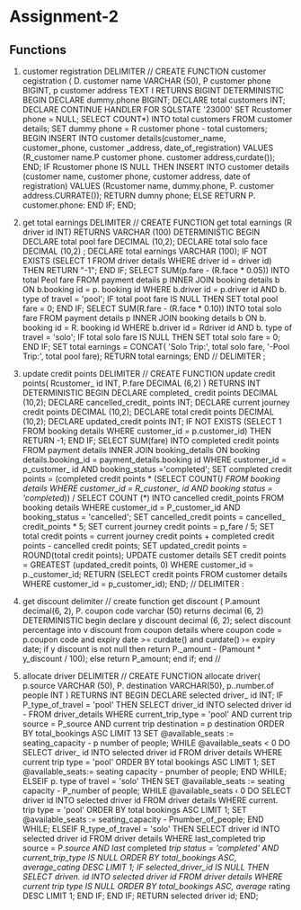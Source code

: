 # Assignment-2
Functions
----
1) customer registration
DELIMITER //
CREATE FUNCTION customer cegistration (
D. customer name VARCHAR (50), P customer phone BIGINT, p customer address TEXT
I
RETURNS BIGINT DETERMINISTIC
BEGIN
DECLARE dummy.phone BIGINT;
DECLARE total customers INT;
DECLARE CONTINUE HANDLER FOR SQLSTATE '23000' SET Rcustomer phone = NULL;
SELECT COUNT*) INTO total customers FROM customer details;
SET dummy phone = R customer phone - total customers;
BEGIN
INSERT INTO customer details(customer_name, customer_phone, customer _address, date_of_registration)
VALUES (R_customer name.P customer phone. customer address,curdate());
END;
IF Rcustomer phone IS NULL THEN
INSERT INTO customer details (customer name, customer phone, customer address, date of registration)
VALUES (Rcustomer name, dummy.phone, P. customer address.CURRATE());
RETURN dumny phone;
ELSE
RETURN P. customer.phone:
END IF;
END;

2) get total earnings
DELIMITER //
CREATE FUNCTION get total earnings (R driver id INT)
RETURNS VARCHAR (100)
DETERMINISTIC
BEGIN
DECLARE total pool fare DECIMAL (10,2);
DECLARE total
solo face DECIMAL (10,2) ;
DECLARE total earnings VARCHAR (100);
IF NOT EXISTS (SELECT 1 FROM driver details WHERE driver id = driver id) THEN
RETURN "-1";
END IF;
SELECT SUM(p.fare - (R.face * 0.05)) INTO total Peol fare
FROM payment details p INNER JOIN booking details b ON b.booking id = p. booking id
WHERE b.driver id = p.driver id AND b. type of travel = 'pool';
IF total poot fare IS NULL THEN
SET total pool fare = 0;
END IF;
SELECT SUM(R.fare - (R.face * 0.10)) INTO total
solo fare
FROM payment details p INNER JOIN booking details b ON b. booking id = R. booking id
WHERE b.driver id = Rdriver id AND b. type of travel = 'solo';
IF total solo fare IS NULL THEN
SET total solo fare = 0;
END IF;
SET total earnings = CONCAT( 'Solo Trip:', total solo fare, '-Pool Trip:', total pool fare);
RETURN total earnings;
END
//
DELIMITER ;
3) update credit points
DELIMITER //
CREATE FUNCTION update credit points(
Rcustomer_ id INT,
P.fare DECIMAL (6,2)
)
RETURNS INT
DETERMINISTIC
BEGIN
DECLARE completed_ credit points DECIMAL (10,2);
DECLARE cancelled_credit_ points INT;
DECLARE current journey credit points DECIMAL (10,2);
DECLARE total credit points DECIMAL (10,2);
DECLARE updated_credit points INT;
IF NOT EXISTS (SELECT 1 FROM booking details WHERE customer_id = p.customer_id) THEN
RETURN -1;
END IF;
SELECT SUM(fare) INTO completed credit points
FROM payment details INNER JOIN booking_details ON booking details.booking_id = payment_details.booking id
WHERE customer_id = p_customer_ id AND booking_status ='completed';
SET completed credit points = (completed credit points * (SELECT COUNT(*) FROM booking details WHERE customer_id = R_custoner_ id AND booking status = 'completed*)) /
SELECT COUNT (*) INTO cancelled credit_points
FROM booking details
WHERE customer_id = P_customer_id AND booking_status = 'cancelled';
SET cancelled_credit points = cancelled_ credit_points * 5;
SET current journey credit points = p_fare / 5;
SET total credit points = current journey credit points + completed credit points - cancelled credit points;
SET updated_credit points = ROUND(total credit points);
UPDATE customer details
SET credit points = GREATEST (updated_credit points, 0)
WHERE customer_id = p._customer_id;
RETURN (SELECT credit points FROM customer details WHERE
customer_id = p_customer_id);
END;
//
DELIMITER :

4) get discount
delimiter //
create function get discount (
P.amount decimal(6, 2),
P. coupon code varchar (50)
returns decimal (6, 2)
DETERMINISTIC
begin
declare y discount decimal (6, 2);
select discount percentage into v discount from coupon details
where coupon code = p.coupon code and expiry date >= curdate() and curdate() ›= expiry date;
if y discount is not null then
return P._amount - (Pamount * y_discount / 100);
else
return P_amount;
end if;
end //


6) allocate driver
DELIMITER //
CREATE FUNCTION allocate driver(
p.source VARCHAR (50),
P. destination VARCHAR(50),
p..number.of
people INT
)
RETURNS INT
BEGIN
DECLARE selected driver_ id INT;
IF P_type_of_travel = 'pool' THEN
SELECT driver_id INTO selected driver id -
FROM driver_details
WHERE current_trip_type = 'pool'
AND current trip source = P_source
AND current trip destination = p destination
ORDER BY total_bookings ASC
LIMIT 13
SET @available_seats := seating_capacity - p number of people;
WHILE @available_seats < 0 DO
SELECT driver_ id INTO selected driver id
FROM driver details
WHERE current trip type = 'pool'
ORDER BY total bookings ASC
LIMIT 1;
SET @available_seats:= seating capacity - pnumber of people;
END WHILE;
ELSEIF p. type of travel = 'solo' THEN
SET @available_seats := seating capacity - P_number of people;
WHILE @available_seats ‹ 0 DO
SELECT driver id INTO selected driver id
FROM driver details
WHERE current.
trip type = 'pool'
ORDER BY total bookings ASC
LIMIT 1;
SET @available_seats := seating_capacity - Pnumber_of_people;
END WHILE;
ELSEIF R_type_of_travel = 'solo' THEN
SELECT driver id INTO selected driver id
FROM driver details
WHERE last_completed trip source = P._source
AND last_ completed
_trip status = 'completed'
AND current_trip_type IS NULL
ORDER BY total_bookings ASC, average_cating DESC
LIMIT 1;
IF selected_driver_id IS NULL THEN
SELECT driven.
id INTO selected driver id
FROM driver details
WHERE current trip type IS NULL
ORDER BY total_bookings ASC, average_ rating DESC
LIMIT 1;
END IF;
END IF;
RETURN selected driver id;
END;

